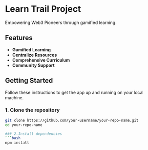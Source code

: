 # Learn Trail Project

Empowering Web3 Pioneers through gamified learning.

## Features
- **Gamified Learning**
- **Centralize Resources**
- **Comprehensive Curriculum**
- **Community Support**

## Getting Started

Follow these instructions to get the app up and running on your local machine.

### 1. Clone the repository

```bash
git clone https://github.com/your-username/your-repo-name.git
cd your-repo-name

### 2.Install dependencies
```bash
npm install
